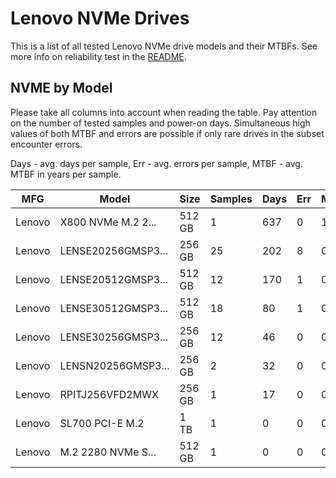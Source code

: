 Lenovo NVMe Drives
==================

This is a list of all tested Lenovo NVMe drive models and their MTBFs. See more
info on reliability test in the [README](https://github.com/linuxhw/SMART).

NVME by Model
------------

Please take all columns into account when reading the table. Pay attention on the
number of tested samples and power-on days. Simultaneous high values of both MTBF
and errors are possible if only rare drives in the subset encounter errors.

Days - avg. days per sample,
Err  - avg. errors per sample,
MTBF - avg. MTBF in years per sample.

| MFG       | Model              | Size   | Samples | Days  | Err   | MTBF |
|-----------|--------------------|--------|---------|-------|-------|------|
| Lenovo    | X800 NVMe M.2 2... | 512 GB | 1       | 637   | 0     | 1.75   |
| Lenovo    | LENSE20256GMSP3... | 256 GB | 25      | 202   | 8     | 0.51   |
| Lenovo    | LENSE20512GMSP3... | 512 GB | 12      | 170   | 1     | 0.45   |
| Lenovo    | LENSE30512GMSP3... | 512 GB | 18      | 80    | 1     | 0.22   |
| Lenovo    | LENSE30256GMSP3... | 256 GB | 12      | 46    | 0     | 0.13   |
| Lenovo    | LENSN20256GMSP3... | 256 GB | 2       | 32    | 0     | 0.09   |
| Lenovo    | RPITJ256VFD2MWX    | 256 GB | 1       | 17    | 0     | 0.05   |
| Lenovo    | SL700 PCI-E M.2    | 1 TB   | 1       | 0     | 0     | 0.00   |
| Lenovo    | M.2 2280 NVMe S... | 512 GB | 1       | 0     | 0     | 0.00   |
